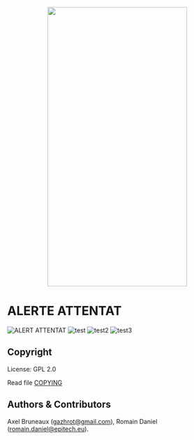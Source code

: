 <p align="center">
<img width="320" height="640" src="http://image.noelshack.com/fichiers/2016/03/1453118991-app.jpg" />
</p>


# ALERTE ATTENTAT
![ALERT ATTENTAT](http://s30.postimg.org/fmqpdd90h/image.jpg)
![test](http://image.noelshack.com/fichiers/2016/03/1453118888-02-1.jpg)
![test2](http://image.noelshack.com/fichiers/2016/03/1453118961-02-2.jpg)
![test3](http://image.noelshack.com/fichiers/2016/03/1453118987-03.jpg)


## Copyright

License: GPL 2.0

Read file [COPYING](COPYING)

## Authors &amp; Contributors

Axel Bruneaux (gazhrot@gmail.com), Romain Daniel (romain.daniel@epitech.eu).
